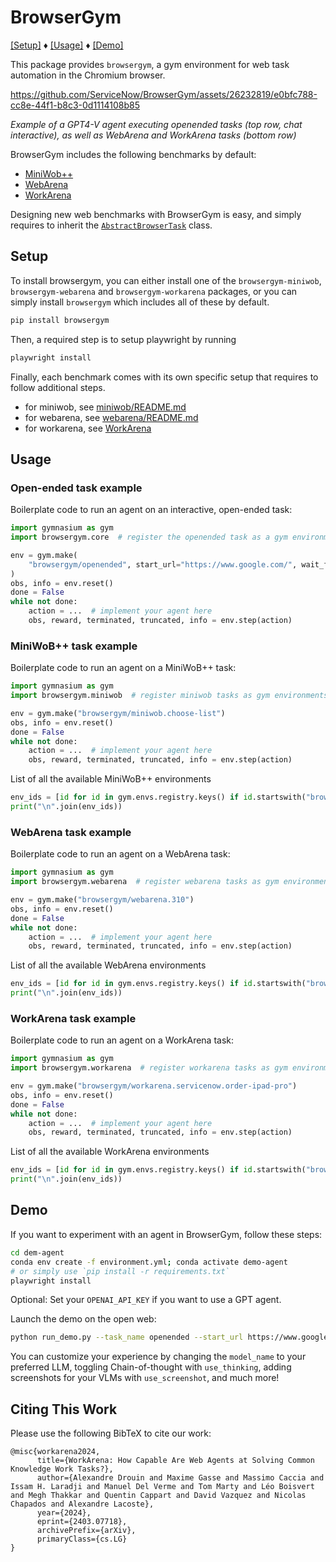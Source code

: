 # BrowserGym

[[Setup]](#setup) ♦ [[Usage]](#usage) ♦ [[Demo]](#demo)

This package provides `browsergym`, a gym environment for web task automation in the Chromium browser.

https://github.com/ServiceNow/BrowserGym/assets/26232819/e0bfc788-cc8e-44f1-b8c3-0d1114108b85

_Example of a GPT4-V agent executing openended tasks (top row, chat interactive), as well as WebArena and WorkArena tasks (bottom row)_

BrowserGym includes the following benchmarks by default:
 - [MiniWob++](https://miniwob.farama.org/)
 - [WebArena](https://webarena.dev/)
 - [WorkArena](https://github.com/ServiceNow/WorkArena)

Designing new web benchmarks with BrowserGym is easy, and simply requires to inherit the [`AbstractBrowserTask`](https://github.com/ServiceNow/BrowserGym/blob/main/core/src/browsergym/core/task.py#L7C7-L7C26) class.

## Setup

To install browsergym, you can either install one of the `browsergym-miniwob`, `browsergym-webarena` and `browsergym-workarena` packages, or you can simply install `browsergym` which includes all of these by default.
```sh
pip install browsergym
```

Then, a required step is to setup playwright by running
```sh
playwright install
```

Finally, each benchmark comes with its own specific setup that requires to follow additional steps.
 - for miniwob, see [miniwob/README.md](miniwob/README.md)
 - for webarena, see [webarena/README.md](webarena/README.md)
 - for workarena, see [WorkArena](https://github.com/ServiceNow/WorkArena)


## Usage

### Open-ended task example

Boilerplate code to run an agent on an interactive, open-ended task:
```python
import gymnasium as gym
import browsergym.core  # register the openended task as a gym environment

env = gym.make(
    "browsergym/openended", start_url="https://www.google.com/", wait_for_user_message=True
)
obs, info = env.reset()
done = False
while not done:
    action = ...  # implement your agent here
    obs, reward, terminated, truncated, info = env.step(action)
```

### MiniWoB++ task example

Boilerplate code to run an agent on a MiniWoB++ task:
```python
import gymnasium as gym
import browsergym.miniwob  # register miniwob tasks as gym environments

env = gym.make("browsergym/miniwob.choose-list")
obs, info = env.reset()
done = False
while not done:
    action = ...  # implement your agent here
    obs, reward, terminated, truncated, info = env.step(action)
```

List of all the available MiniWoB++ environments
```python
env_ids = [id for id in gym.envs.registry.keys() if id.startswith("browsergym/miniwob")]
print("\n".join(env_ids))
```

### WebArena task example

Boilerplate code to run an agent on a WebArena task:
```python
import gymnasium as gym
import browsergym.webarena  # register webarena tasks as gym environments

env = gym.make("browsergym/webarena.310")
obs, info = env.reset()
done = False
while not done:
    action = ...  # implement your agent here
    obs, reward, terminated, truncated, info = env.step(action)
```

List of all the available WebArena environments
```python
env_ids = [id for id in gym.envs.registry.keys() if id.startswith("browsergym/webarena")]
print("\n".join(env_ids))
```

### WorkArena task example

Boilerplate code to run an agent on a WorkArena task:
```python
import gymnasium as gym
import browsergym.workarena  # register workarena tasks as gym environments

env = gym.make("browsergym/workarena.servicenow.order-ipad-pro")
obs, info = env.reset()
done = False
while not done:
    action = ...  # implement your agent here
    obs, reward, terminated, truncated, info = env.step(action)
```

List of all the available WorkArena environments
```python
env_ids = [id for id in gym.envs.registry.keys() if id.startswith("browsergym/workarena")]
print("\n".join(env_ids))
```


## Demo

If you want to experiment with an agent in BrowserGym, follow these steps:

```sh
cd dem-agent
conda env create -f environment.yml; conda activate demo-agent
# or simply use `pip install -r requirements.txt`
playwright install
```

Optional: Set your `OPENAI_API_KEY` if you want to use a GPT agent.

Launch the demo on the open web:

```sh
python run_demo.py --task_name openended --start_url https://www.google.com
```

You can customize your experience by changing the `model_name` to your preferred LLM, toggling Chain-of-thought with `use_thinking`, adding screenshots for your VLMs with `use_screenshot`, and much more!


## Citing This Work

Please use the following BibTeX to cite our work:
```
@misc{workarena2024,
      title={WorkArena: How Capable Are Web Agents at Solving Common Knowledge Work Tasks?}, 
      author={Alexandre Drouin and Maxime Gasse and Massimo Caccia and Issam H. Laradji and Manuel Del Verme and Tom Marty and Léo Boisvert and Megh Thakkar and Quentin Cappart and David Vazquez and Nicolas Chapados and Alexandre Lacoste},
      year={2024},
      eprint={2403.07718},
      archivePrefix={arXiv},
      primaryClass={cs.LG}
}
```
